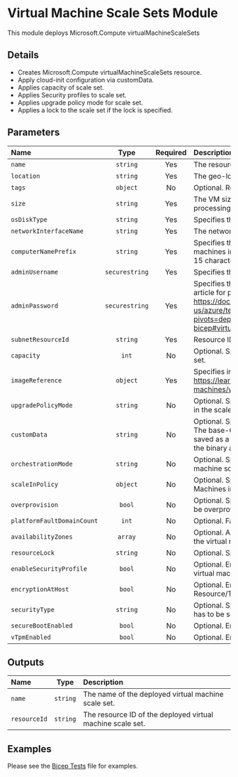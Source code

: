 # Virtual Machine Scale Sets Module

This module deploys Microsoft.Compute virtualMachineScaleSets

## Details

- Creates Microsoft.Compute virtualMachineScaleSets resource.
- Apply cloud-init configuration via customData.
- Applies capacity of scale set.
- Applies Security profiles to scale set.
- Applies upgrade policy mode for scale set.
- Applies a lock to the scale set if the lock is specified.

## Parameters

| Name                       | Type           | Required | Description                                                                                                                                                                                                                                                  |
| :------------------------- | :------------: | :------: | :----------------------------------------------------------------------------------------------------------------------------------------------------------------------------------------------------------------------------------------------------------- |
| `name`                     | `string`       | Yes      | The resource name.                                                                                                                                                                                                                                           |
| `location`                 | `string`       | Yes      | The geo-location where the resource lives.                                                                                                                                                                                                                   |
| `tags`                     | `object`       | No       | Optional. Resource tags.                                                                                                                                                                                                                                     |
| `size`                     | `string`       | Yes      | The VM size that you choose that determines factors such as processing power, memory, and storage capacity.                                                                                                                                                  |
| `osDiskType`               | `string`       | Yes      | Specifies the storage account type for the os managed disk.                                                                                                                                                                                                  |
| `networkInterfaceName`     | `string`       | Yes      | The network interface name.                                                                                                                                                                                                                                  |
| `computerNamePrefix`       | `string`       | Yes      | Specifies the computer name prefix for all of the virtual machines in the scale set. Computer name prefixes must be 1 to 15 characters long.                                                                                                                 |
| `adminUsername`            | `securestring` | Yes      | Specifies the name of the administrator account.                                                                                                                                                                                                             |
| `adminPassword`            | `securestring` | Yes      | Specifies the password of the administrator account. Refer to article for password requirements https://docs.microsoft.com/en-us/azure/templates/microsoft.compute/virtualmachinescalesets?pivots=deployment-language-bicep#virtualmachinescalesetosprofile. |
| `subnetResourceId`         | `string`       | Yes      | Resource ID of the virtual machine scale set subnet.                                                                                                                                                                                                         |
| `capacity`                 | `int`          | No       | Optional. Specifies the number of virtual machines in the scale set.                                                                                                                                                                                         |
| `imageReference`           | `object`       | Yes      | Specifies information about the image to use. Refer to https://learn.microsoft.com/en-us/azure/virtual-machines/windows/cli-ps-findimage for values.                                                                                                         |
| `upgradePolicyMode`        | `string`       | No       | Optional. Specifies the mode of an upgrade to virtual machines in the scale set.                                                                                                                                                                             |
| `customData`               | `string`       | No       | Optional. Specifies a base-64 encoded string of custom data. The base-64 encoded string is decoded to a binary array that is saved as a file on the Virtual Machine. The maximum length of the binary array is 65535 bytes.                                  |
| `orchestrationMode`        | `string`       | No       | Optional. Specifies the orchestration mode for the virtual machine scale set.                                                                                                                                                                                |
| `scaleInPolicy`            | `object`       | No       | Optional. Specifies the policies applied when scaling in Virtual Machines in the Virtual Machine Scale Set.                                                                                                                                                  |
| `overprovision`            | `bool`         | No       | Optional. Specifies whether the Virtual Machine Scale Set should be overprovisioned.                                                                                                                                                                         |
| `platformFaultDomainCount` | `int`          | No       | Optional. Fault Domain count for each placement group.                                                                                                                                                                                                       |
| `availabilityZones`        | `array`        | No       | Optional. A list of availability zones denoting the zone in which the virtual machine scale set should be deployed.                                                                                                                                          |
| `resourceLock`             | `string`       | No       | Optional. Specify the type of resource lock.                                                                                                                                                                                                                 |
| `enableSecurityProfile`    | `bool`         | No       | Optional. Enables the Security related profile settings for the virtual machine. Only supported on Gen 2 VMs.                                                                                                                                                |
| `encryptionAtHost`         | `bool`         | No       | Optional. Enable the encryption for all the disks including Resource/Temp disk at host itself.                                                                                                                                                               |
| `securityType`             | `string`       | No       | Optional. Specifies the SecurityType of the virtual machine. It has to be set to any specified value to enable UefiSettings.                                                                                                                                 |
| `secureBootEnabled`        | `bool`         | No       | Optional. Enable secure boot on the virtual machine.                                                                                                                                                                                                         |
| `vTpmEnabled`              | `bool`         | No       | Optional. Enable vTPM on the virtual machine.                                                                                                                                                                                                                |

## Outputs

| Name         | Type     | Description                                                |
| :----------- | :------: | :--------------------------------------------------------- |
| `name`       | `string` | The name of the deployed virtual machine scale set.        |
| `resourceId` | `string` | The resource ID of the deployed virtual machine scale set. |

## Examples

Please see the [Bicep Tests](test/main.test.bicep) file for examples.
